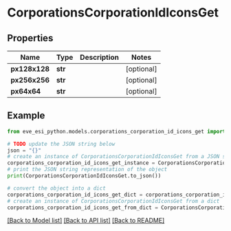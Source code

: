 # CorporationsCorporationIdIconsGet


## Properties

Name | Type | Description | Notes
------------ | ------------- | ------------- | -------------
**px128x128** | **str** |  | [optional] 
**px256x256** | **str** |  | [optional] 
**px64x64** | **str** |  | [optional] 

## Example

```python
from eve_esi_python.models.corporations_corporation_id_icons_get import CorporationsCorporationIdIconsGet

# TODO update the JSON string below
json = "{}"
# create an instance of CorporationsCorporationIdIconsGet from a JSON string
corporations_corporation_id_icons_get_instance = CorporationsCorporationIdIconsGet.from_json(json)
# print the JSON string representation of the object
print(CorporationsCorporationIdIconsGet.to_json())

# convert the object into a dict
corporations_corporation_id_icons_get_dict = corporations_corporation_id_icons_get_instance.to_dict()
# create an instance of CorporationsCorporationIdIconsGet from a dict
corporations_corporation_id_icons_get_from_dict = CorporationsCorporationIdIconsGet.from_dict(corporations_corporation_id_icons_get_dict)
```
[[Back to Model list]](../README.md#documentation-for-models) [[Back to API list]](../README.md#documentation-for-api-endpoints) [[Back to README]](../README.md)


